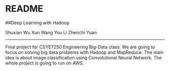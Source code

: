 ﻿# README

##Deep Learning with Hadoop

Shuxian Wu
Xun Wang
You Li
Zhenchi Yuan

---

Final project for CSYE7250 Engineering Big-Data class. 
We are going to focus on solving big data problems with Hadoop and MapReduce. The main idea is about image classification using Convolutional Neural Network. The whole project is going to run on AWS.




